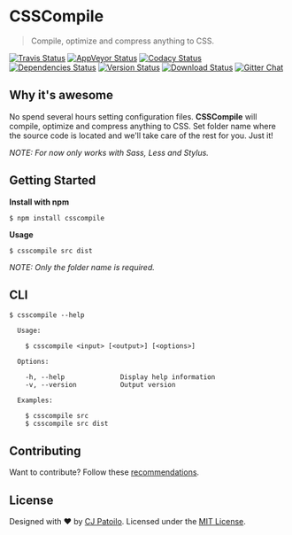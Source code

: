 # CSSCompile

> Compile, optimize and compress anything to CSS.

[![Travis Status](https://travis-ci.org/cjpatoilo/csscompile.svg?branch=master)](https://travis-ci.org/cjpatoilo/csscompile?branch=master)
[![AppVeyor Status](https://ci.appveyor.com/api/projects/status/ddvb3deetsy4hbus?svg=true)](https://ci.appveyor.com/project/cjpatoilo/csscompile)
[![Codacy Status](https://img.shields.io/codacy/grade/acd168808f5445de9c7a859ccfa141c7/master.svg)](https://www.codacy.com/app/cjpatoilo/csscompile/dashboard)
[![Dependencies Status](https://david-dm.org/cjpatoilo/csscompile.svg)](https://david-dm.org/cjpatoilo/csscompile)
[![Version Status](https://badge.fury.io/js/csscompile.svg)](https://www.npmjs.com/package/csscompile)
[![Download Status](https://img.shields.io/npm/dt/csscompile.svg)](https://www.npmjs.com/package/csscompile)
[![Gitter Chat](https://img.shields.io/badge/gitter-join_the_chat-4cc61e.svg)](https://gitter.im/cjpatoilo/csscompile)


## Why it's awesome

No spend several hours setting configuration files. **CSSCompile** will compile, optimize and compress anything to CSS. Set folder name where the source code is located and we'll take care of the rest for you. Just it!

*NOTE: For now only works with Sass, Less and Stylus.*


## Getting Started

**Install with npm**

```
$ npm install csscompile
```

**Usage**

```
$ csscompile src dist
```

*NOTE: Only the folder name is required.*


## CLI

```
$ csscompile --help

  Usage:

    $ csscompile <input> [<output>] [<options>]

  Options:

    -h, --help              Display help information
    -v, --version           Output version

  Examples:

    $ csscompile src
    $ csscompile src dist
```


## Contributing

Want to contribute? Follow these [recommendations](https://github.com/cjpatoilo/csscompile/blob/master/.github/contributing.md).


## License

Designed with ♥ by [CJ Patoilo](http://twitter.com/cjpatoilo). Licensed under the [MIT License](http://cjpatoilo.mit-license.org).
